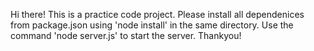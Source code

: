 Hi there!
This is a practice code project.
Please install all dependenices from package.json using 'node install' in the same directory.
Use the command 'node server.js' to start the server.
Thankyou!
